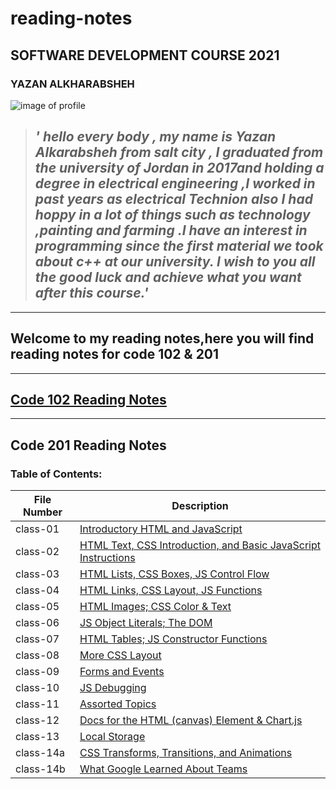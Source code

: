 # reading-notes
## SOFTWARE DEVELOPMENT COURSE 2021
### YAZAN ALKHARABSHEH   
 ![image of profile](https://avatars.githubusercontent.com/u/84713554?v=4.jpg)

 >## *' hello every body , my name is **Yazan Alkarabsheh** from salt city , I graduated from the university of Jordan in 2017and holding a degree in electrical engineering ,I worked in past years as electrical Technion  also I had hoppy in a lot of things such as technology ,painting and farming .I have an interest in programming since the first material we took about c++ at our university. I wish to you all the good luck and achieve what you want after this course.'*
--------

## **Welcome to my reading notes,here you will find reading notes for code 102 & 201** 

----------
## [Code 102 Reading Notes](https://yazanabdulhafez.github.io/reading-notes/code102)
--------
## Code 201 Reading Notes
### Table of Contents:

|File Number|Description|
|--------|--------|
|class-01|[Introductory HTML and JavaScript](https://yazanabdulhafez.github.io/reading-notes/class-01)|
|class-02|[HTML Text, CSS Introduction, and Basic JavaScript Instructions](https://yazanabdulhafez.github.io/reading-notes/class-02)|
|class-03|[HTML Lists, CSS Boxes, JS Control Flow](https://yazanabdulhafez.github.io/reading-notes/class-03)|
|class-04|[HTML Links, CSS Layout, JS Functions]()|
|class-05|[HTML Images; CSS Color & Text]()|
|class-06|[JS Object Literals; The DOM]()|
|class-07|[HTML Tables; JS Constructor Functions]()|
|class-08|[More CSS Layout]()|
|class-09|[Forms and Events]()|
|class-10|[JS Debugging]()|
|class-11|[Assorted Topics]()|
|class-12|[Docs for the HTML (canvas) Element & Chart.js]()|
|class-13|[Local Storage]()|
|class-14a|[CSS Transforms, Transitions, and Animations]()|
|class-14b|[What Google Learned About Teams]()|

